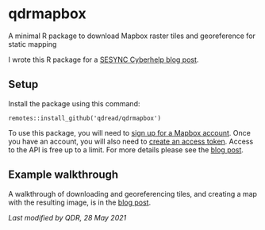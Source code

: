 # qdrmapbox

A minimal R package to download Mapbox raster tiles and georeference for static mapping

I wrote this R package for a [SESYNC Cyberhelp blog post][blog].

## Setup

Install the package using this command:

```
remotes::install_github('qdread/qdrmapbox')
```

To use this package, you will need to [sign up for a Mapbox account](https://account.mapbox.com/auth/signup/). Once you have an account, you will also need to [create an access token](https://account.mapbox.com/access-tokens/create). Access to the API is free up to a limit. For more details please see the [blog post][blog].

## Example walkthrough

A walkthrough of downloading and georeferencing tiles, and creating a map with the resulting image, is in the [blog post][blog].

*Last modified by QDR, 28 May 2021*

[blog]: https://cyberhelp.sesync.org/blog
